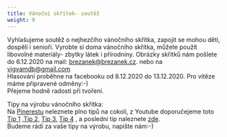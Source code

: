 ```yaml
---
title: Vánoční skřítek- soutěž
weight: 9
---
```

Vyhlašujeme soutěž o nejhezčího vánočního skřítka, zapojit se mohou děti, dospělí i senioři. Vyrobte si doma vánočního skřítka, můžete použít libovolné materiály- zbytky látek i přírodniny. Obrázky skřítků nám pošlete do 6.12.2020 na mail: brezanek@brezanek.cz. nebo na vigvamdb@gmail.com\
Hlasování proběhne na facebooku od 8.12.2020 do 13.12.2020. Pro vítěze máme připravené odměny:-)\
Přejeme hodně radosti při tvoření.

Tipy na výrobu vánočního skřítka:\
Na [Pinerestu](https://cz.pinterest.com/) neleznete plno tipů na cokoli, z Youtube doporučejeme toto [Tip 1](https://www.youtube.com/watch?v=2r4AqlwhGus) ,[Tip 2,](https://www.youtube.com/watch?v=XLm7coWE0OU&t=74s) [Tip 3,](https://www.youtube.com/watch?v=U2BTSxsbiaM) [Tip 4](https://www.youtube.com/watch?v=5-Fv2IwRZiI) , a poslední tip naleznete [zde](https://primadoma.tv/video-145211-vychytany-vanocni-skritek-z-polinka).\
Budeme rádi za vaše tipy na výrobu, napište nám:-)